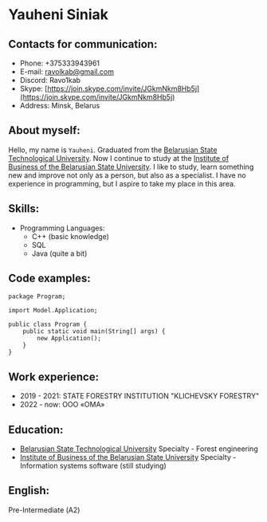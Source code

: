 # Yauheni Siniak

## Contacts for communication:

- Phone: +375333943961
- E-mail: ravolkab@gmail.com
- Discord: Ravo1kab
- Skype: [https://join.skype.com/invite/JGkmNkm8Hb5j](https://join.skype.com/invite/JGkmNkm8Hb5j)
- Address: Minsk, Belarus

## About myself:

Hello, my name is `Yauheni`. Graduated from the [Belarusian State Technological University](https://www.belstu.by/). Now I continue to study at the [Institute of Business of the Belarusian State University](https://sb.bsu.by/). I like to study, learn something new and improve not only as a person, but also as a specialist. I have no experience in programming, but I aspire to take my place in this area.

## Skills:

- Programming Languages:
  - С++ (basic knowledge)
  - SQL
  - Java (quite a bit)

## Code examples:
```
package Program;

import Model.Application;

public class Program {
    public static void main(String[] args) {
        new Application();
    }
}
```

## Work experience:
- 2019 - 2021: STATE FORESTRY INSTITUTION "KLICHEVSKY FORESTRY"
- 2022 - now: ООО «ОМА»

## Education:

- [Belarusian State Technological University](https://www.belstu.by/)
Specialty - Forest engineering
- [Institute of Business of the Belarusian State University](https://sb.bsu.by/)
Specialty - Information systems software (still studying)

## English:

Pre-Intermediate (А2)
